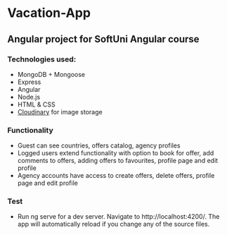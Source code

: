 # Vacation-App
## Angular project for SoftUni Angular course

### Technologies used:
* MongoDB + Mongoose
* Express
* Angular
* Node.js
* HTML & CSS
* [Cloudinary](https://cloudinary.com/) for image storage

### Functionality
* Guest can see countries, offers catalog, agency profiles
* Logged users extend functionality with option to book for offer, add comments to offers, adding offers to favourites, profile page and edit profile
* Agency accounts have access to create offers, delete offers, profile page and edit profile

### Test
* Run ng serve for a dev server. Navigate to http://localhost:4200/. The app will automatically reload if you change any of the source files.
